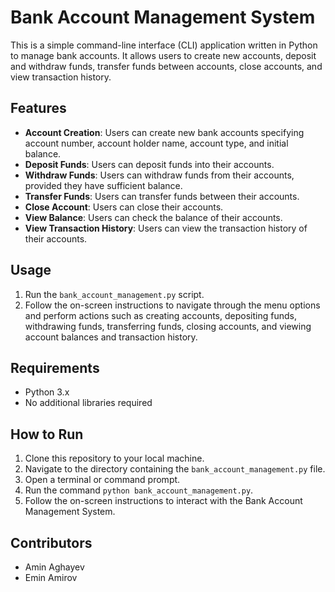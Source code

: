 # Bank Account Management System

This is a simple command-line interface (CLI) application written in Python to manage bank accounts. It allows users to create new accounts, deposit and withdraw funds, transfer funds between accounts, close accounts, and view transaction history.

## Features

- **Account Creation**: Users can create new bank accounts specifying account number, account holder name, account type, and initial balance.
- **Deposit Funds**: Users can deposit funds into their accounts.
- **Withdraw Funds**: Users can withdraw funds from their accounts, provided they have sufficient balance.
- **Transfer Funds**: Users can transfer funds between their accounts.
- **Close Account**: Users can close their accounts.
- **View Balance**: Users can check the balance of their accounts.
- **View Transaction History**: Users can view the transaction history of their accounts.

## Usage

1. Run the `bank_account_management.py` script.
2. Follow the on-screen instructions to navigate through the menu options and perform actions such as creating accounts, depositing funds, withdrawing funds, transferring funds, closing accounts, and viewing account balances and transaction history.

## Requirements

- Python 3.x
- No additional libraries required

## How to Run

1. Clone this repository to your local machine.
2. Navigate to the directory containing the `bank_account_management.py` file.
3. Open a terminal or command prompt.
4. Run the command `python bank_account_management.py`.
5. Follow the on-screen instructions to interact with the Bank Account Management System.

## Contributors

- Amin Aghayev 
- Emin Amirov

